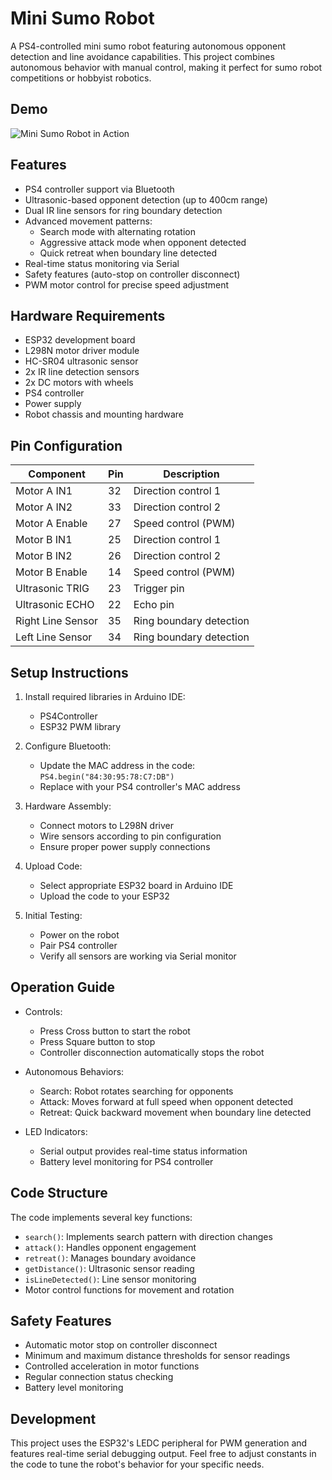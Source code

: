 # Mini Sumo Robot

A PS4-controlled mini sumo robot featuring autonomous opponent detection and line avoidance capabilities. This project combines autonomous behavior with manual control, making it perfect for sumo robot competitions or hobbyist robotics.

## Demo
![Mini Sumo Robot in Action](demo.gif)

## Features
- PS4 controller support via Bluetooth
- Ultrasonic-based opponent detection (up to 400cm range)
- Dual IR line sensors for ring boundary detection
- Advanced movement patterns:
  - Search mode with alternating rotation
  - Aggressive attack mode when opponent detected
  - Quick retreat when boundary line detected
- Real-time status monitoring via Serial
- Safety features (auto-stop on controller disconnect)
- PWM motor control for precise speed adjustment

## Hardware Requirements
- ESP32 development board
- L298N motor driver module
- HC-SR04 ultrasonic sensor
- 2x IR line detection sensors
- 2x DC motors with wheels
- PS4 controller
- Power supply
- Robot chassis and mounting hardware

## Pin Configuration
| Component | Pin | Description |
|-----------|-----|-------------|
| Motor A IN1 | 32 | Direction control 1 |
| Motor A IN2 | 33 | Direction control 2 |
| Motor A Enable | 27 | Speed control (PWM) |
| Motor B IN1 | 25 | Direction control 1 |
| Motor B IN2 | 26 | Direction control 2 |
| Motor B Enable | 14 | Speed control (PWM) |
| Ultrasonic TRIG | 23 | Trigger pin |
| Ultrasonic ECHO | 22 | Echo pin |
| Right Line Sensor | 35 | Ring boundary detection |
| Left Line Sensor | 34 | Ring boundary detection |

## Setup Instructions
1. Install required libraries in Arduino IDE:
   - PS4Controller
   - ESP32 PWM library
   
2. Configure Bluetooth:
   - Update the MAC address in the code: `PS4.begin("84:30:95:78:C7:DB")`
   - Replace with your PS4 controller's MAC address
   
3. Hardware Assembly:
   - Connect motors to L298N driver
   - Wire sensors according to pin configuration
   - Ensure proper power supply connections
   
4. Upload Code:
   - Select appropriate ESP32 board in Arduino IDE
   - Upload the code to your ESP32
   
5. Initial Testing:
   - Power on the robot
   - Pair PS4 controller
   - Verify all sensors are working via Serial monitor

## Operation Guide
- Controls:
  - Press Cross button to start the robot
  - Press Square button to stop
  - Controller disconnection automatically stops the robot
  
- Autonomous Behaviors:
  - Search: Robot rotates searching for opponents
  - Attack: Moves forward at full speed when opponent detected
  - Retreat: Quick backward movement when boundary line detected
  
- LED Indicators:
  - Serial output provides real-time status information
  - Battery level monitoring for PS4 controller

## Code Structure
The code implements several key functions:
- `search()`: Implements search pattern with direction changes
- `attack()`: Handles opponent engagement
- `retreat()`: Manages boundary avoidance
- `getDistance()`: Ultrasonic sensor reading
- `isLineDetected()`: Line sensor monitoring
- Motor control functions for movement and rotation

## Safety Features
- Automatic motor stop on controller disconnect
- Minimum and maximum distance thresholds for sensor readings
- Controlled acceleration in motor functions
- Regular connection status checking
- Battery level monitoring

## Development
This project uses the ESP32's LEDC peripheral for PWM generation and features real-time serial debugging output. Feel free to adjust constants in the code to tune the robot's behavior for your specific needs.
